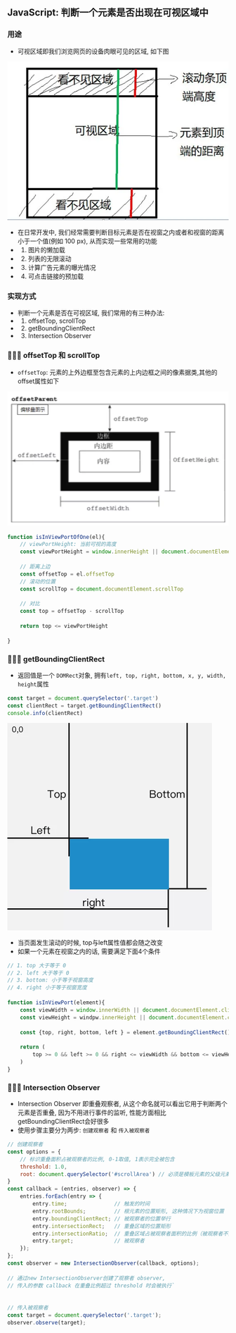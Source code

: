 ## JavaScript: 判断一个元素是否出现在可视区域中

### 用途
- 可视区域即我们浏览网页的设备肉眼可见的区域, 如下图
<img src="../../images/js/visual-section.png">

- 在日常开发中, 我们经常需要判断目标元素是否在视窗之内或者和视窗的距离小于一个值(例如 100 px), 从而实现一些常用的功能
- 1. 图片的懒加载
- 2. 列表的无限滚动
- 3. 计算广告元素的曝光情况
- 4. 可点击链接的预加载


### 实现方式
- 判断一个元素是否在可视区域, 我们常用的有三种办法:
- 1. offsetTop, scrollTop
- 2. getBoundingClientRect
- 3. Intersection Observer


### 🚀🚀🚀 offsetTop 和 scrollTop
- `offsetTop`: 元素的上外边框至包含元素的上内边框之间的像素据类,其他的offset属性如下
<img src="../../images/js/visual-offset.png">

```js
function isInViewPortOfOne(el){
    // viewPortHeight: 当前可视的高度
    const viewPortHeight = window.innerHeight || document.documentElement.clientHeight || document.body.clientHeight

    // 距离上边
    const offsetTop = el.offsetTop
    // 滚动的位置
    const scrollTop = document.documentElement.scrollTop

    // 对比
    const top = offsetTop - scrollTop

    return top <= viewPortHeight

}
```

### 🚀🚀🚀 getBoundingClientRect
- 返回值是一个 `DOMRect`对象, 拥有`left, top, right, bottom, x, y, width, height`属性
```js
const target = document.querySelector('.target')
const clientRect = target.getBoundingClientRect()
console.info(clientRect)
```
<img src="../../images/js/visual-getBoundingClientRect.png">

- 当页面发生滚动的时候, top与left属性值都会随之改变
- 如果一个元素在视窗之内的话, 需要满足下面4个条件
```js
// 1. top 大于等于 0
// 2. left 大于等于 0
// 3. bottom: 小于等于视窗高度
// 4. right 小于等于视窗宽度

function isInViewPort(element){
    const viewWidth = window.innerWidth || document.documentElement.clientWidth
    const viewHeight = windpw.innerHeight || document.documentElement.clientHeight

    const {top, right, bottom, left } = element.getBoundingClientRect()
    
    return (
        top >= 0 && left >= 0 && right <= viewWidth && bottom <= viewHeight
    )
}
```

### 🚀🚀🚀 Intersection Observer
- Intersection Observer 即重叠观察者, 从这个命名就可以看出它用于判断两个元素是否重叠, 因为不用进行事件的监听, 性能方面相比getBoundingClientRect会好很多
- 使用步骤主要分为两步: `创建观察者` 和 `传入被观察者`
```js
// 创建观察者
const options = {
    // 标识重叠面积占被观察者的比例, 0-1取值, 1表示完全被包含
    threshold: 1.0,
    root: document.querySelector('#scrollArea') // 必须是模板元素的父级元素
}
const callback = (entries, observer) => { 
    entries.forEach(entry => {
        entry.time;               // 触发的时间
        entry.rootBounds;         // 根元素的位置矩形, 这种情况下为视窗位置
        entry.boundingClientRect; // 被观察者的位置举行
        entry.intersectionRect;   // 重叠区域的位置矩形
        entry.intersectionRatio;  // 重叠区域占被观察者面积的比例（被观察者不是矩形时也按照矩形计算）
        entry.target;             // 被观察者
    });
};
const observer = new IntersectionObserver(callback, options);

// 通过new IntersectionObserver创建了观察者 observer, 
// 传入的参数 callback 在重叠比例超过 threshold 时会被执行`


// 传入被观察者
const target = document.querySelector('.target');
observer.observe(target);
```